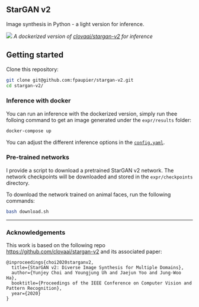 
## StarGAN v2

Image synthesis in Python - a light version for inference.

![](./assets/afhq_interpolation.gif)
_A dockerized version of [clovaai/stargan-v2](https://github.com/clovaai/stargan-v2) for inference_

## Getting started

Clone this repository:

```bash
git clone git@github.com:fpaupier/stargan-v2.git
cd stargan-v2/
```

### Inference with docker

You can run an inference with the dockerized version, simply run thee folloing command to get an image generated under
the `expr/results` folder:
```bash
docker-compose up
```

You can adjust the different inference options in the [`config.yaml`](./config.yaml).


### Pre-trained networks
I provide a script to download a pretrained StarGAN v2 network. 
The network checkpoints will be downloaded and stored in the `expr/checkpoints` directory.

To download the network trained on animal faces, run the following commands:
```bash
bash download.sh 
```


--------

### Acknowledgements
This work is based on the following repo https://github.com/clovaai/stargan-v2 and its associated paper:

```
@inproceedings{choi2020starganv2,
  title={StarGAN v2: Diverse Image Synthesis for Multiple Domains},
  author={Yunjey Choi and Youngjung Uh and Jaejun Yoo and Jung-Woo Ha},
  booktitle={Proceedings of the IEEE Conference on Computer Vision and Pattern Recognition},
  year={2020}
}
```

